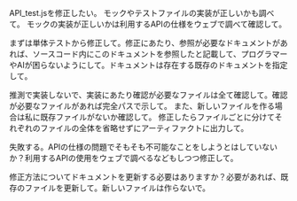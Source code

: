 API_test.jsを修正したい。
モックやテストファイルの実装が正しいかも調べて。
モックの実装が正しいかは利用するAPIの仕様をウェブで調べて確認して。

まずは単体テストから修正して。修正にあたり、参照が必要なドキュメントがあれば、ソースコード内にこのドキュメントを参照したと記載して、プログラマーやAIが困らないようにして。ドキュメントは存在する既存のドキュメントを指定して。

推測で実装しないで、実装にあたり確認が必要なファイルは全て確認して。確認が必要なファイルがあれば完全パスで示して。
また、新しいファイルを作る場合は私に既存ファイルがないか確認して。
修正したらファイルごとに分けてそれぞれのファイルの全体を省略せずにアーティファクトに出力して。


失敗する。APIの仕様の問題でそもそも不可能なことをしようとはしていないか？利用するAPIの使用をウェブで調べるなどもしつつ修正して。

修正方法についてドキュメントを更新する必要はありますか？必要があれば、既存のファイルを更新して。新しいファイルは作らないで。
